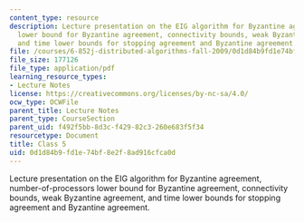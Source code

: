```yaml
---
content_type: resource
description: Lecture presentation on the EIG algorithm for Byzantine agreement, number-of-processors
  lower bound for Byzantine agreement, connectivity bounds, weak Byzantine agreement,
  and time lower bounds for stopping agreement and Byzantine agreement.
file: /courses/6-852j-distributed-algorithms-fall-2009/0d1d84b9fd1e74bf8e2f8ad916cfca0d_MIT6_852JF09_lec05.pdf
file_size: 177126
file_type: application/pdf
learning_resource_types:
- Lecture Notes
license: https://creativecommons.org/licenses/by-nc-sa/4.0/
ocw_type: OCWFile
parent_title: Lecture Notes
parent_type: CourseSection
parent_uid: f492f5bb-8d3c-f429-82c3-260e683f5f34
resourcetype: Document
title: Class 5
uid: 0d1d84b9-fd1e-74bf-8e2f-8ad916cfca0d
---
```

Lecture presentation on the EIG algorithm for Byzantine agreement, number-of-processors lower bound for Byzantine agreement, connectivity bounds, weak Byzantine agreement, and time lower bounds for stopping agreement and Byzantine agreement.